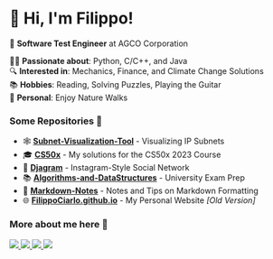 # 👋 Hi, I'm Filippo!

💼 **Software Test Engineer** at AGCO Corporation  

👨‍💻 **Passionate about**: Python, C/C++, and Java  
🔍 **Interested in**: Mechanics, Finance, and Climate Change Solutions  
📚 **Hobbies**: Reading, Solving Puzzles, Playing the Guitar  
🌿 **Personal**: Enjoy Nature Walks  

### Some Repositories 📂
- 🕸️ **[Subnet-Visualization-Tool](https://github.com/FilippoCiarlo/Subnet-Visualization-Tool)** - Visualizing IP Subnets 
- 🎓 **[CS50x](https://github.com/FilippoCiarlo/CS50x)** - My solutions for the CS50x 2023 Course  
- 📸 **[Djagram](https://github.com/FilippoCiarlo/Djagram)** - Instagram-Style Social Network  
- 📚 **[Algorithms-and-DataStructures](https://github.com/FilippoCiarlo/Algorithms-and-DataStructures)** - University Exam Prep  
- 📝 **[Markdown-Notes](https://github.com/FilippoCiarlo/Markdown-Notes)** - Notes and Tips on Markdown Formatting  
- 🌐 **[FilippoCiarlo.github.io](https://github.com/FilippoCiarlo/FilippoCiarlo.github.io)** - My Personal Website _[Old Version]_  

### More about me here 👤
<p>
<!--X-Twitter-->
    <a href="https://twitter.com/FilippoCiarlo">
      <img src="https://img.shields.io/twitter/follow/Filippo.Ciarlo?label=Follow&logo=X&link=https%3A%2F%2Fwww.linkedin.com%2Fin%2Ffilippociarlo%2F">
        </a> 
<!--Instagram-->
  <a>
    <a href="https://www.instagram.com/filippo.ciarlo/">
    <img src="https://img.shields.io/twitter/follow/Filippo.Ciarlo?label=Follow&logo=instagram&link=https%3A%2F%2Fwww.linkedin.com%2Fin%2Ffilippociarlo%2F">
  </a>  
<!--LinkeIn-->
  <a>
    <a href="https://www.linkedin.com/in/filippociarlo/">
    <img src="https://img.shields.io/twitter/follow/FilippoCiarlo?label=Connect&logo=linkedin&link=https%3A%2F%2Fwww.linkedin.com%2Fin%2Ffilippociarlo%2F">
  </a>
  <!--YouTube-->
  <a>
    <a href="https://www.youtube.com/@FilippoCiarlo">
    <img src="https://img.shields.io/twitter/follow/FilippoCiarlo?label=Subscribe&logo=Youtube&link=https%3A%2F%2Fwww.linkedin.com%2Fin%2Ffilippociarlo%2F">
  </a>
</p>
 
